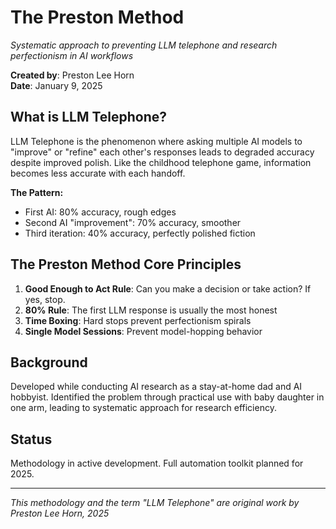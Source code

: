 # The Preston Method
*Systematic approach to preventing LLM telephone and research perfectionism in AI workflows*

**Created by**: Preston Lee Horn  
**Date**: January 9, 2025

## What is LLM Telephone?

LLM Telephone is the phenomenon where asking multiple AI models to "improve" or "refine" each other's responses leads to degraded accuracy despite improved polish. Like the childhood telephone game, information becomes less accurate with each handoff.

**The Pattern:**
- First AI: 80% accuracy, rough edges
- Second AI "improvement": 70% accuracy, smoother
- Third iteration: 40% accuracy, perfectly polished fiction

## The Preston Method Core Principles

1. **Good Enough to Act Rule**: Can you make a decision or take action? If yes, stop.
2. **80% Rule**: The first LLM response is usually the most honest
3. **Time Boxing**: Hard stops prevent perfectionism spirals
4. **Single Model Sessions**: Prevent model-hopping behavior

## Background

Developed while conducting AI research as a stay-at-home dad and AI hobbyist. Identified the problem through practical use with baby daughter in one arm, leading to systematic approach for research efficiency.

## Status

Methodology in active development. Full automation toolkit planned for 2025.

---
*This methodology and the term "LLM Telephone" are original work by Preston Lee Horn, 2025*
